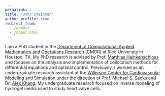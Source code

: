 ```yaml
---
permalink: /
title: "John Steinman"
author_profile: true
redirect_from: 
  - /about/
  - /about.html
---
```


I am a PhD student in the [Department of Computational Applied Mathematics and Operations Research](https://www.caam.rice.edu) (CMOR) at Rice University in Houston, TX. My PhD research is advised by Prof. [Matthias Heinkenschloss](https://www.cmor-faculty.rice.edu/~heinken/) and focuses on the analysis and implementation of collocation methods for differential equations and optimal control. Previously, I worked as an undergraduate research assistant at the [Willerson Center for Cardiovascular Modeling and Simulation](https://wccms.oden.utexas.edu) under the direction of Prof. [Michael S. Sacks](https://oden.utexas.edu/people/directory/Michael-S.-Sacks/) and Dr. [Alex Khang](https://www.colorado.edu/ansethgroup/alex-khang). My undergraduate research focused on inverse modeling of hydrogel media used to study heart valve cells.